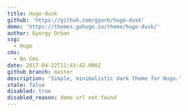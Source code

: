 ```yaml
---
title: Hugo-dusk
github: 'https://github.com/gyorb/hugo-dusk'
demo: 'https://themes.gohugo.io/theme/hugo-dusk/'
author: Gyorgy Orban
ssg:
  - Hugo
cms:
  - No Cms
date: 2017-04-22T11:43:42.000Z
github_branch: master
description: 'Simple, minimalistic dark theme for Hugo.'
stale: false
disabled: true
disabled_reason: demo url not found
---
```


